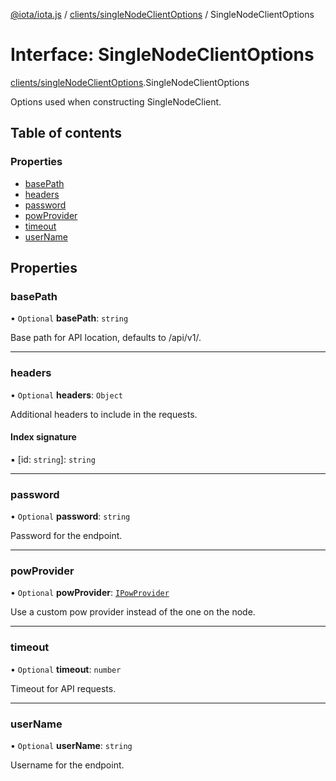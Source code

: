 [@iota/iota.js](../README.md) / [clients/singleNodeClientOptions](../modules/clients_singlenodeclientoptions.md) / SingleNodeClientOptions

# Interface: SingleNodeClientOptions

[clients/singleNodeClientOptions](../modules/clients_singlenodeclientoptions.md).SingleNodeClientOptions

Options used when constructing SingleNodeClient.

## Table of contents

### Properties

- [basePath](clients_singlenodeclientoptions.singlenodeclientoptions.md#basepath)
- [headers](clients_singlenodeclientoptions.singlenodeclientoptions.md#headers)
- [password](clients_singlenodeclientoptions.singlenodeclientoptions.md#password)
- [powProvider](clients_singlenodeclientoptions.singlenodeclientoptions.md#powprovider)
- [timeout](clients_singlenodeclientoptions.singlenodeclientoptions.md#timeout)
- [userName](clients_singlenodeclientoptions.singlenodeclientoptions.md#username)

## Properties

### basePath

• `Optional` **basePath**: `string`

Base path for API location, defaults to /api/v1/.

___

### headers

• `Optional` **headers**: `Object`

Additional headers to include in the requests.

#### Index signature

▪ [id: `string`]: `string`

___

### password

• `Optional` **password**: `string`

Password for the endpoint.

___

### powProvider

• `Optional` **powProvider**: [`IPowProvider`](models_ipowprovider.ipowprovider.md)

Use a custom pow provider instead of the one on the node.

___

### timeout

• `Optional` **timeout**: `number`

Timeout for API requests.

___

### userName

• `Optional` **userName**: `string`

Username for the endpoint.
